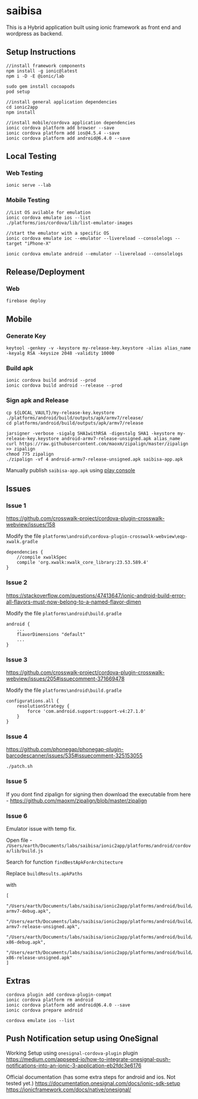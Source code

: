 # saibisa

This is a Hybrid application built using ionic framework as front end and wordpress as backend.

## Setup Instructions
```
//install framework components
npm install -g ionic@latest
npm i -D -E @ionic/lab

sudo gem install cocoapods
pod setup

//install general application dependencies
cd ionic2app
npm install

//install mobile/cordova application dependencies
ionic cordova platform add browser --save
ionic cordova platform add ios@4.5.4 --save
ionic cordova platform add android@6.4.0 --save
```

## Local Testing
### Web Testing
```
ionic serve --lab
```

### Mobile Testing
```
//List OS avilable for emulation
ionic cordova emulate ios --list
./platforms/ios/cordova/lib/list-emulator-images

//start the emulator with a specific OS
ionic cordova emulate ioc --emulator --livereload --consolelogs --target "iPhone-X"

ionic cordova emulate android --emulator --livereload --consolelogs
```

## Release/Deployment

### Web
```
firebase deploy
```

## Mobile

### Generate Key
```
keytool -genkey -v -keystore my-release-key.keystore -alias alias_name -keyalg RSA -keysize 2048 -validity 10000
```

### Build apk
```
ionic cordova build android --prod
ionic cordova build android --release --prod
```

### Sign apk and Release

```
cp ${LOCAL_VAULT}/my-release-key.keystore ./platforms/android/build/outputs/apk/armv7/release/
cd platforms/android/build/outputs/apk/armv7/release

jarsigner -verbose -sigalg SHA1withRSA -digestalg SHA1 -keystore my-release-key.keystore android-armv7-release-unsigned.apk alias_name
curl https://raw.githubusercontent.com/maoxm/zipalign/master/zipalign >> zipalign
chmod 775 zipalign
./zipalign -vf 4 android-armv7-release-unsigned.apk saibisa-app.apk
```

Manually publish `saibisa-app.apk` using [play console](https://play.google.com/apps/publish)




## Issues

### Issue 1
https://github.com/crosswalk-project/cordova-plugin-crosswalk-webview/issues/158

Modify the file `platforms\android\cordova-plugin-crosswalk-webview\eqp-xwalk.gradle`

```
dependencies {
    //compile xwalkSpec
    compile 'org.xwalk:xwalk_core_library:23.53.589.4'
}
```

### Issue 2
https://stackoverflow.com/questions/47413647/ionic-android-build-error-all-flavors-must-now-belong-to-a-named-flavor-dimen

Modify the file `platforms\android\build.gradle`
```
android { 
    ...
    flavorDimensions "default"
    ...
} 
```

### Issue 3
https://github.com/crosswalk-project/cordova-plugin-crosswalk-webview/issues/205#issuecomment-371669478

Modify the file `platforms\android\build.gradle`
```
configurations.all {
    resolutionStrategy {
        force 'com.android.support:support-v4:27.1.0'
    }
}
```

### Issue 4

https://github.com/phonegap/phonegap-plugin-barcodescanner/issues/535#issuecomment-325153055

```
./patch.sh
```

### Issue 5
If you dont find zipalign for signing then download the executable from here - 
https://github.com/maoxm/zipalign/blob/master/zipalign


### Issue 6
Emulator issue with temp fix.

Open file - `/Users/earth/Documents/labs/saibisa/ionic2app/platforms/android/cordova/lib/build.js`

Search for function `findBestApkForArchitecture`

Replace `buildResults.apkPaths`

with 
```
[
        "/Users/earth/Documents/labs/saibisa/ionic2app/platforms/android/build/outputs/apk/armv7/debug/android-armv7-debug.apk",
        "/Users/earth/Documents/labs/saibisa/ionic2app/platforms/android/build/outputs/apk/armv7/release/android-armv7-release-unsigned.apk",
        "/Users/earth/Documents/labs/saibisa/ionic2app/platforms/android/build/outputs/apk/x86/debug/android-x86-debug.apk",
        "/Users/earth/Documents/labs/saibisa/ionic2app/platforms/android/build/outputs/apk/x86/release/android-x86-release-unsigned.apk"
]
```

## Extras
```
cordova plugin add cordova-plugin-compat
ionic cordova platform rm android
ionic cordova platform add android@6.4.0 --save
ionic cordova prepare android

cordova emulate ios --list
```

## Push Notification setup using OneSignal

Working Setup using `onesignal-cordova-plugin` plugin
https://medium.com/appseed-io/how-to-integrate-onesignal-push-notifications-into-an-ionic-3-application-eb2fdc3e6176

Official documentation (has some extra steps for android and ios. Not tested yet.)
https://documentation.onesignal.com/docs/ionic-sdk-setup
https://ionicframework.com/docs/native/onesignal/